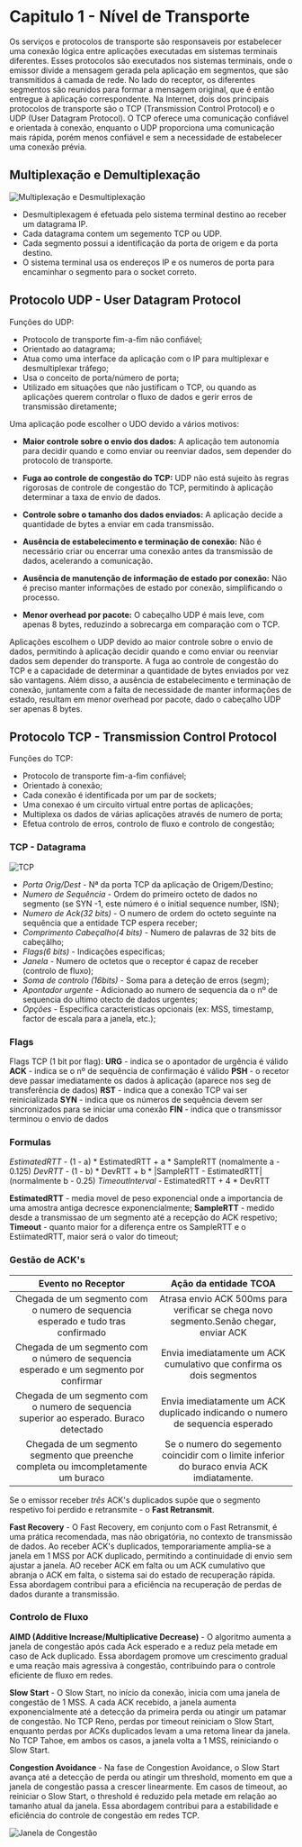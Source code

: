 # Capitulo 1 - Nível de Transporte

Os serviços e protocolos de transporte são responsaveis por estabelecer uma conexão lógica entre aplicações executadas em sistemas terminais diferentes. Esses protocolos são executados nos sistemas terminais, onde o emissor divide a mensagem gerada pela aplicação em segmentos, que são transmitidos á camada de rede. No lado do receptor, os diferentes segmentos são reunidos para formar a mensagem original, que é então entregue à aplicação correspondente. Na Internet, dois dos principais protocolos de transporte são o TCP (Transmission Control Protocol) e o UDP (User Datagram Protocol). O TCP oferece uma comunicação confiável e orientada à conexão, enquanto o UDP proporciona uma comunicação mais rápida, porém menos confiável e sem a necessidade de estabelecer uma conexão prévia.

## Multiplexação e Demultiplexação

![Multiplexação e Desmultiplexação](img/multi.png)

 - Desmultiplexagem é efetuada pelo sistema terminal destino ao receber um datagrama IP.
 - Cada datagrama contem um segemento TCP ou UDP.
 - Cada segmento possui a identificação da porta de origem e da porta destino.
 - O sistema terminal usa os endereços IP e os numeros de porta para encaminhar o segmento para o socket correto.

## Protocolo UDP - User Datagram Protocol

Funções do UDP:
 - Protocolo de transporte fim-a-fim não confiável;
 - Orientado ao datagrama;
 - Atua como uma interface da aplicação com o IP para multiplexar e desmultiplexar tráfego;
 - Usa o conceito de porta/número de porta;
 - Utilizado em situações que não justificam o TCP, ou quando as aplicações querem controlar o fluxo de dados e gerir erros de transmissão diretamente;

Uma aplicação pode escolher o UDO devido a vários motivos:

 - **Maior controle sobre o envio dos dados:** A aplicação tem autonomia para decidir quando e como enviar ou reenviar dados, sem depender do protocolo de transporte.

 - **Fuga ao controle de congestão do TCP:** UDP não está sujeito às regras rigorosas de controle de congestão do TCP, permitindo à aplicação determinar a taxa de envio de dados.

 - **Controle sobre o tamanho dos dados enviados:** A aplicação decide a quantidade de bytes a enviar em cada transmissão.

 - **Ausência de estabelecimento e terminação de conexão:** Não é necessário criar ou encerrar uma conexão antes da transmissão de dados, acelerando a comunicação.

 - **Ausência de manutenção de informação de estado por conexão:** Não é preciso manter informações de estado por conexão, simplificando o processo.

 - **Menor overhead por pacote:** O cabeçalho UDP é mais leve, com apenas 8 bytes, reduzindo a sobrecarga em comparação com o TCP.

Aplicações escolhem o UDP devido ao maior controle sobre o envio de dados, permitindo à aplicação decidir quando e como enviar ou reenviar dados sem depender do transporte. A fuga ao controle de congestão do TCP e a capacidade de determinar a quantidade de bytes enviados por vez são vantagens. Além disso, a ausência de estabelecimento e terminação de conexão, juntamente com a falta de necessidade de manter informações de estado, resultam em menor overhead por pacote, dado o cabeçalho UDP ser apenas 8 bytes.


## Protocolo TCP - Transmission Control Protocol

Funções do TCP:
 - Protocolo de transporte fim-a-fim confiável;
 - Orientado à conexão;
 - Cada conexão é identificada por um par de sockets;
 - Uma conexao é um circuito virtual entre portas de aplicações;
 - Multiplexa os dados de várias aplicações através de numero de porta;
 - Efetua controlo de erros, controlo de fluxo e controlo de congestão;

### TCP - Datagrama
![TCP](img/TCP_data.png)

 - *Porta Orig/Dest* - Nª da porta TCP da aplicação de Origem/Destino;
 - *Numero de Sequência* - Ordem do primeiro octeto de dados no segmento (se SYN -1, este número é o initial sequence number, ISN);
 - *Numero de Ack(32 bits)* - O numero de ordem do octeto seguinte na sequência que a entidade TCP espera receber;
 - *Comprimento Cabeçalho(4 bits)* - Numero de palavras de 32 bits de cabeçãlho;
 - *Flags(6 bits)* - Indicações especificas;
 - *Janela* - Numero de octetos que o receptor é capaz de receber (controlo de fluxo);
 - *Soma de controlo (16bits)* - Soma para a deteção de erros (segm);
 - *Apontador urgente* - Adicionado ao numero de sequencia da o nº de sequencia do ultimo otecto de dados urgentes;
 - *Opções* - Especifica caracteristicas opcionais (ex: MSS, timestamp, factor de escala para a janela, etc.);

### Flags
Flags TCP (1 bit por flag):
 **URG** - indica se o apontador de urgência é válido
 **ACK** - indica se o nº de sequência de confirmação é válido
 **PSH** - o recetor deve passar imediatamente os dados à aplicação (aparece nos seg de transferência de dados)
 **RST** - indica que a conexão TCP vai ser reinicializada
 **SYN** - indica que os números de sequência devem ser sincronizados para se iniciar uma conexão
 **FIN** - indica que o transmissor terminou o envio de dados

### Formulas
*EstimatedRTT*  - (1 - a) * EstimatedRTT + a * SampleRTT   (nomalmente a  - 0.125)
*DevRTT*  - (1 - b) * DevRTT + b * |SampleRTT - EstimatedRTT|   (normalmente b  - 0.25)
*TimeoutInterval*  - EstimatedRTT + 4 * DevRTT

**EstimatedRTT** - media movel de peso exponencial onde a importancia de uma amostra antiga decresce exponencialmente;
**SampleRTT** - medido desde a transmissao de um segmento até a recepção do ACK respetivo;
**Timeout** - quanto maior for a diferença entre os SampleRTT e o EstiimatedRTT, maior será o valor do timeout;

### Gestão de ACK's
|  Evento no Receptor| Ação da entidade TCOA |
|:---:|:---:|
| Chegada de um segmento com o numero de sequencia esperado e tudo tras confirmado | Atrasa envio ACK 500ms para verificar se chega novo segmento.Senão chegar, enviar ACK |
| Chegada de um segmento com o número de sequencia esperado e um segmento por confirmar | Envia imediatamente um ACK cumulativo que confirma os dois segmentos |
|  Chegada de um segmento com o numero de sequencia superior ao esperado. Buraco detectado | Envia imediatamente um ACK duplicado indicando o numero de sequencia esperado |
| Chegada de um segmento segmento que preenche completa ou imcompletamente um buraco | Se o numero do segemento coincidir com o limite inferior do buraco envia ACK imdiatamente. |

Se o emissor receber *três* ACK's duplicados supôe que o segmento respetivo foi perdido e retransmite - o **Fast Retransmit**.

**Fast Recovery** - O Fast Recovery, em conjunto com o Fast Retransmit, é uma prática recomendada, mas não obrigatória, no contexto de transmissão de dados. Ao receber ACK's duplicados, temporariamente amplia-se a janela em 1 MSS por ACK duplicado, permitindo a continuidade di envio sem ajustar a janela. AO receber ACK em falta ou um ACK cumulativo que abranja o ACK em falta, o sistema sai do estado de recuperação rápida. Essa abordagem contribui para a eficiência na recuperação de perdas de dados durante a transmissão.

### Controlo de Fluxo

**AIMD (Additive Increase/Multiplicative Decrease)** - O algoritmo aumenta a janela de congestão após cada Ack esperado e a reduz pela metade em caso de Ack duplicado. Essa abordagem promove um crescimento gradual e uma reação mais agressiva à congestão, contribuindo para o controle eficiente de fluxo em redes.

**Slow Start** - O Slow Start, no início da conexão, inicia com uma janela de congestão de 1 MSS. A cada ACK recebido, a janela aumenta exponencialmente até a detecção da primeira perda ou atingir um patamar de congestão. No TCP Reno, perdas por timeout reiniciam o Slow Start, enquanto perdas por ACKs duplicados levam a uma retoma linear da janela. No TCP Tahoe, em ambos os casos, a janela volta a 1 MSS, reiniciando o Slow Start.

**Congestion Avoidance** - Na fase de Congestion Avoidance, o Slow Start avança até a detecção de perda ou atingir um threshold, momento em que a janela de congestão passa a crescer linearmente. Em casos de timeout, ao reiniciar o Slow Start, o threshold é reduzido pela metade em relação ao tamanho atual da janela. Essa abordagem contribui para a estabilidade e eficiência do controle de congestão em redes TCP.

![Janela de Congestão](img/DiagramaCong.png)
